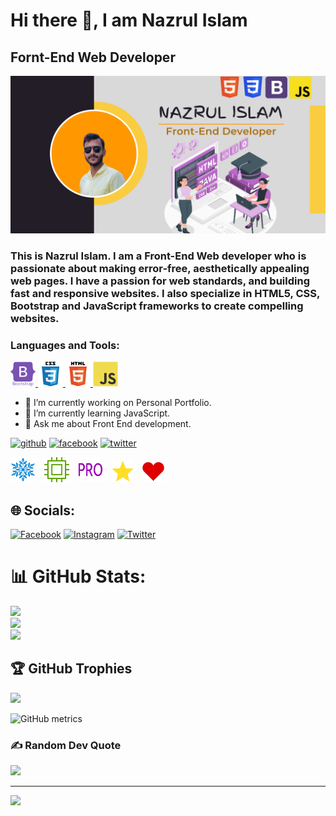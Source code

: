 # Hi there 👋, I am Nazrul Islam
## Fornt-End Web  Developer

![I am GitHub Readme Generator's creator](https://github.com/Nazrul55/Nazrul55/blob/main/Nazrul%20Islam.png?raw=true)



### This is Nazrul Islam. I am a Front-End Web developer who is passionate about making error-free, aesthetically appealing web pages. I have a passion for web standards, and building fast and responsive websites. I also specialize in HTML5, CSS, Bootstrap and JavaScript frameworks to create compelling websites.
<h3 align="left">Languages and Tools:</h3>
<p align="left"> <a href="https://getbootstrap.com" target="_blank" rel="noreferrer"> <img src="https://raw.githubusercontent.com/devicons/devicon/master/icons/bootstrap/bootstrap-plain-wordmark.svg" alt="bootstrap" width="40" height="40"/> </a> <a href="https://www.w3schools.com/css/" target="_blank" rel="noreferrer"> <img src="https://raw.githubusercontent.com/devicons/devicon/master/icons/css3/css3-original-wordmark.svg" alt="css3" width="40" height="40"/> </a> <a href="https://www.w3.org/html/" target="_blank" rel="noreferrer"> <img src="https://raw.githubusercontent.com/devicons/devicon/master/icons/html5/html5-original-wordmark.svg" alt="html5" width="40" height="40"/> </a> <a href="https://developer.mozilla.org/en-US/docs/Web/JavaScript" target="_blank" rel="noreferrer"> <img src="https://raw.githubusercontent.com/devicons/devicon/master/icons/javascript/javascript-original.svg" alt="javascript" width="40" height="40"/> </a> </p>

- 🔭 I’m currently working on Personal Portfolio. 
- 🌱 I’m currently learning JavaScript. 
- 💬 Ask me about Front End development. 


[<img src='https://cdn.jsdelivr.net/npm/simple-icons@3.0.1/icons/github.svg' alt='github' height='40'>](https://github.com/https://github.com/Nazrul55)  [<img src='https://cdn.jsdelivr.net/npm/simple-icons@3.0.1/icons/facebook.svg' alt='facebook' height='40'>](https://www.facebook.com/https://web.facebook.com/nazrul45)  [<img src='https://cdn.jsdelivr.net/npm/simple-icons@3.0.1/icons/twitter.svg' alt='twitter' height='40'>](https://twitter.com/https://twitter.com/nazrul_45)  

<a href='https://archiveprogram.github.com/'><img src='https://raw.githubusercontent.com/acervenky/animated-github-badges/master/assets/acbadge.gif' width='40' height='40'></a> <a href='https://docs.github.com/en/developers'><img src='https://raw.githubusercontent.com/acervenky/animated-github-badges/master/assets/devbadge.gif' width='40' height='40'></a> <a href='https://github.com/pricing'><img src='https://raw.githubusercontent.com/acervenky/animated-github-badges/master/assets/pro.gif' width='40' height='40'></a> <a href='https://stars.github.com/'><img src='https://raw.githubusercontent.com/acervenky/animated-github-badges/master/assets/starbadge.gif' width='35' height='35'></a> <a href='https://docs.github.com/en/github/supporting-the-open-source-community-with-github-sponsors'><img src='https://raw.githubusercontent.com/acervenky/animated-github-badges/master/assets/sponsorbadge.gif' width='35' height='35'></a> 



## 🌐 Socials:
[![Facebook](https://img.shields.io/badge/Facebook-%231877F2.svg?logo=Facebook&logoColor=white)](https://facebook.com/https://web.facebook.com/nazrul45) [![Instagram](https://img.shields.io/badge/Instagram-%23E4405F.svg?logo=Instagram&logoColor=white)](https://instagram.com/https://www.instagram.com/nazrulislam_45/) [![Twitter](https://img.shields.io/badge/Twitter-%231DA1F2.svg?logo=Twitter&logoColor=white)](https://twitter.com/https://twitter.com/nazrulislam_45) 
# 📊 GitHub Stats:
![](https://github-readme-stats.vercel.app/api?username=Nazrulislam45&theme=onedark&hide_border=false&include_all_commits=true&count_private=true)<br/>
![](https://github-readme-streak-stats.herokuapp.com/?user=Nazrulislam45&theme=onedark&hide_border=false)<br/>
![](https://github-readme-stats.vercel.app/api/top-langs/?username=Nazrulislam45&theme=onedark&hide_border=false&include_all_commits=true&count_private=true&layout=compact)

## 🏆 GitHub Trophies
![](https://github-profile-trophy.vercel.app/?username=Nazrulislam45&theme=juicyfresh&no-frame=false&no-bg=false&margin-w=4)

![GitHub metrics](https://metrics.lecoq.io/Nazrulislam45) 
 

### ✍️ Random Dev Quote
![](https://quotes-github-readme.vercel.app/api?type=horizontal&theme=radical)

---
[![](https://visitcount.itsvg.in/api?id=Nazrulislam45&icon=0&color=6)](https://visitcount.itsvg.in)



 



 


